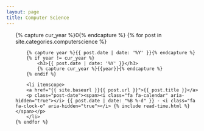 ```yaml
---
layout: page
title: Computer Science
---
```

<ul class="posts">
    {% capture cur_year %}0{% endcapture %}
    {% for post in site.categories.computerscience %}

        {% capture year %}{{ post.date | date: '%Y' }}{% endcapture %}
        {% if year != cur_year %}
            <h3>{{ post.date | date: '%Y' }}</h3>
            {% capture cur_year %}{{year}}{% endcapture %}
        {% endif %}

        <li itemscope>
        <a href="{{ site.baseurl }}{{ post.url }}">{{ post.title }}</a>
        <p class="post-date"><span><i class="fa fa-calendar" aria-hidden="true"></i> {{ post.date | date: "%B %-d" }} - <i class="fa fa-clock-o" aria-hidden="true"></i> {% include read-time.html %}</span></p>
        </li>
    {% endfor %}
</ul>

